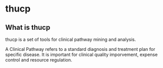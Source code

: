 # thucp

## What is thucp
thucp is a set of tools for clinical pathway mining and analysis. 

A Clinical Pathway refers to a standard diagnosis and treatment plan for specific disease. It is important for clinical quality imporvement, expense control and resource regulation. 
